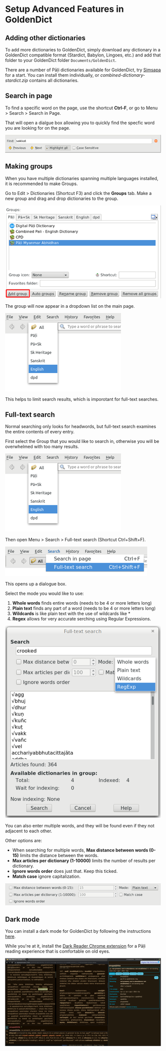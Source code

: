 # Setup Advanced Features in GoldenDict

## Adding other dictionaries

To add more dictionaries to GoldenDict, simply download any dictionary in a GoldenDict compatible format (Stardict, Babylon, Lingoes, etc.) and add that folder to your GoldenDict folder `Documents/GoldenDict`.

There are a number of Pāḷi dictionaries available for GoldenDict, try [Simsapa](https://github.com/simsapa/simsapa-dictionary/releases) for a start. You can install them individually, or *combined-dictionary-stardict.zip* contains all dictionaries.

## Search in page

To find a specific word on the page, use the shortcut **Ctrl-F**, or go to Menu > Search > Search in Page.

That will open a dialgue box allowing you to quickly find the specfic word you are looking for on the page.

![groups2](pics/advanced-setup/find_in_page.png)

## Making groups

When you have multiple dictionaries spanning multiple languages installed, it is recommended to make Groups.

Go to Edit > Dictionaries (Shortcut F3) and click the **Groups** tab. Make a new group and drag and drop dictionaries to the group.

![groups2](pics/advanced-setup/groups2.png)

The group will now appear in a dropdown list on the main page.

![dropdown](pics/advanced-setup/dropdown.png)

This helps to limit search results, which is imporotant for full-text searches.


## Full-text search

Normal searching only looks for headwords, but full-text search examines the entire contents of every entry.

First select the Group that you would like to search in, otherwise you will be overwhelmed with too many results.

![dropdown](pics/advanced-setup/dropdown.png)

Then open Menu > Search > Full-text search (Shortcut Ctrl+Shift+F).

![full-text search](pics/advanced-setup/full-text%20search.png)

This opens up a dialogue box.

Select the mode you would like to use:
1. **Whole words** finds entire words (needs to be 4 or more letters long)
2. **Plain text** finds any part of a word (needs to be 4 or more letters long)
3. **Wildcards** is like plain text with the use of wildcards like *
4. **Regex** allows for very accurate serching using Regular Expressions.

![mode](pics/advanced-setup/mode.png)

You can also enter multiple words, and they will be found even if they not adjacent to each other. 

Other options are:
- When searching for multiple words, **Max distance between words (0-15)** limits the distance between the words.
- **Max articles per dictionary (1-10000)** limits the number of results per dictionary.
- **Ignore words order** does just that. Keep this ticked.
- **Match case** ignore capitalization.

![other options](pics/advanced-setup/other%20options.png)


## Dark mode

You can install a dark mode for GoldenDict by following the instructions [here](https://gist.github.com/babygau/894da54808f414ec11db1897845f8e6f).

While you're at it, install the [Dark Reader Chrome extension](https://chrome.google.com/webstore/detail/dark-reader/eimadpbcbfnmbkopoojfekhnkhdbieeh?hl=en) for a Pāḷi reading experience that is comfortable on old eyes.

![darkmode2](pics/advanced-setup/darkmode2.png)





